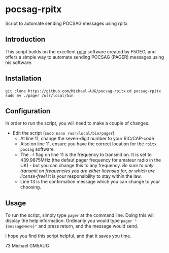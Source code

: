 # pocsag-rpitx
Script to automate sending POCSAG messages using rpitx

## Introduction
This script builds on the excellent [rpitx](https://github.com/F5OEO/rpitx) software created by F5OEO, and offers a simple way to automate sending POCSAG (PAGER) messages using his software.

## Installation
`git clone https://github.com/Michael-AUG/pocsag-rpitx`
`cd pocsag-rpitx`
`sudo mv ./pager /usr/local/bin`

## Configuration
In order to run the script, you will need to make a couple of changes.
* Edit the script (`sudo nano /usr/local/bin/pager`)
  * At line 11, change the seven-digit number to your RIC/CAP-code
  * Also on line 11, ensure you have the correct location for the `rpitx pocsag` software
  * The `-f` flag on line 11 is the frequency to transmit on. It is set to 439.9875MHz (the defaut pager frequency for amateur radio in the UK) - but you can change this to any frequency. *Be sure to only transmit on frequencies you are either licensed for, or which are license-free!* It is your responsibility to stay within the law.
  * Line 13 is the confirmation message which you can change to your choosing.

## Usage
To run the script, simply type `pager` at the command line. Doing this will display the help information.
Ordinarily you would type `pager "{messageHere}"` and press return, and the message would send.

I hope you find this script helpful, and that it saves you time.

73 Michael GM5AUG
